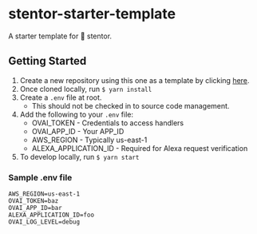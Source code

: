 # stentor-starter-template

A starter template for 📣 stentor.

## Getting Started

1. Create a new repository using this one as a template by clicking [here](https://github.com/stentorium/stentor-starter-template/generate).
2. Once cloned locally, run `$ yarn install`
3. Create a `.env` file at root.
   - This should not be checked in to source code management.
4. Add the following to your `.env` file:
   - OVAI_TOKEN - Credentials to access handlers
   - OVAI_APP_ID - Your APP_ID
   - AWS_REGION - Typically us-east-1
   - ALEXA_APPLICATION_ID - Required for Alexa request verification
5. To develop locally, run `$ yarn start`

### Sample .env file

```
AWS_REGION=us-east-1
OVAI_TOKEN=baz
OVAI_APP_ID=bar
ALEXA_APPLICATION_ID=foo
OVAI_LOG_LEVEL=debug
```
